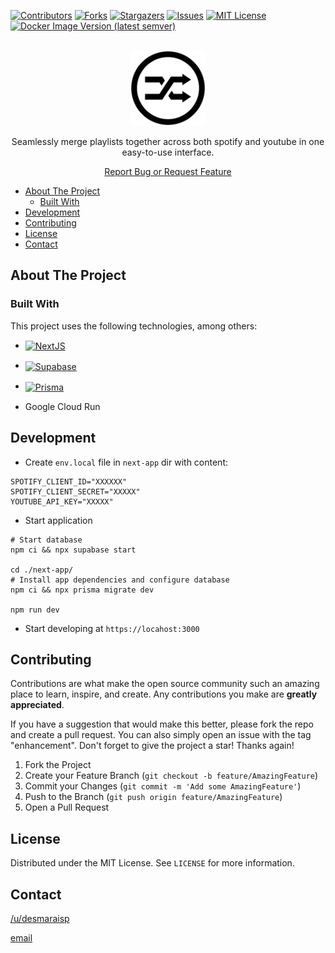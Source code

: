 <!-- PROJECT SHIELDS -->
[![Contributors][contributors-shield]][contributors-url]
[![Forks][forks-shield]][forks-url]
[![Stargazers][stars-shield]][stars-url]
[![Issues][issues-shield]][issues-url]
[![MIT License][license-shield]][license-url]
[![Docker Image Version (latest semver)][docker-shield]][docker-url]


<!-- PROJECT LOGO -->
<br />
<div align="center">
  <a href="https://github.com/desmaraisp/YoutubeMixer">
    <img style="border-radius:10px;" src="next-app/public/favicon.svg" alt="Logo" width="120" height="120">
  </a>

  <p align="center">Seamlessly merge playlists together across both spotify and youtube in one easy-to-use interface.</p>
  <p><a href="https://github.com/desmaraisp/YoutubeMixer/issues">Report Bug or Request Feature</a></p>
</div>

- [About The Project](#about-the-project)
	- [Built With](#built-with)
- [Development](#development)
- [Contributing](#contributing)
- [License](#license)
- [Contact](#contact)

## About The Project
### Built With

This project uses the following technologies, among others:
* <span style="vertical-align: middle;">[![NextJS][nextjs-shield]][nextjs-url]</span>
* <span style="vertical-align: middle;">[![Supabase][supabase-shield]][supabase-url]</span>
* <span style="vertical-align: middle;">[![Prisma][prisma-shield]][prisma-url]</span>

* Google Cloud Run

## Development

- Create `env.local` file in `next-app` dir with content:
```
SPOTIFY_CLIENT_ID="XXXXXX"
SPOTIFY_CLIENT_SECRET="XXXXX"
YOUTUBE_API_KEY="XXXXX"
```

- Start application
```
# Start database
npm ci && npx supabase start

cd ./next-app/
# Install app dependencies and configure database
npm ci && npx prisma migrate dev

npm run dev
```

- Start developing at `https://locahost:3000`


## Contributing

Contributions are what make the open source community such an amazing place to learn, inspire, and create. Any contributions you make are **greatly appreciated**.

If you have a suggestion that would make this better, please fork the repo and create a pull request. You can also simply open an issue with the tag "enhancement".
Don't forget to give the project a star! Thanks again!

1. Fork the Project
2. Create your Feature Branch (`git checkout -b feature/AmazingFeature`)
3. Commit your Changes (`git commit -m 'Add some AmazingFeature'`)
4. Push to the Branch (`git push origin feature/AmazingFeature`)
5. Open a Pull Request





<!-- LICENSE -->
## License

Distributed under the MIT License. See `LICENSE` for more information.





<!-- CONTACT -->
## Contact

[/u/desmaraisp](http://www.reddit.com/message/compose?to=desmaraisp&subject=Hello%20there!)


[email](mailto:philippe.desmarais4@gmail.com)

<!-- MARKDOWN LINKS & IMAGES -->
<!-- https://www.markdownguide.org/basic-syntax/#reference-style-links -->
[contributors-shield]: https://img.shields.io/github/contributors/desmaraisp/YoutubeMixer.svg?style=flat
[contributors-url]: https://github.com/desmaraisp/YoutubeMixer/graphs/contributors
[forks-shield]: https://img.shields.io/github/forks/desmaraisp/YoutubeMixer.svg?style=flat
[forks-url]: https://github.com/desmaraisp/YoutubeMixer/network/members
[stars-shield]: https://img.shields.io/github/stars/desmaraisp/YoutubeMixer.svg?style=flat
[stars-url]: https://github.com/desmaraisp/YoutubeMixer/stargazers
[issues-shield]: https://img.shields.io/github/issues/desmaraisp/YoutubeMixer.svg?style=flat
[issues-url]: https://github.com/desmaraisp/YoutubeMixer/issues
[license-shield]: https://img.shields.io/github/license/desmaraisp/YoutubeMixer.svg?style=flat
[license-url]: https://github.com/desmaraisp/YoutubeMixer/blob/master/LICENSE
[docker-shield]: https://img.shields.io/docker/v/desmaraisp/youtube-randomizer
[docker-url]: https://hub.docker.com/r/desmaraisp/youtube-randomizer

[nextjs-shield]: https://img.shields.io/badge/next.js-000000?style=for-the-badge&logo=nextdotjs&logoColor=white
[nextjs-url]: https://nextjs.org/
[prisma-shield]: https://img.shields.io/badge/Prisma-3982CE?style=for-the-badge&logo=prisma&logoColor=white
[prisma-url]: https://prisma.io/
[supabase-shield]: https://shields.io/badge/supabase-black?logo=supabase&style=for-the-badge
[supabase-url]: https://supabase.com/
